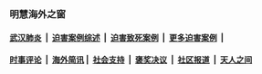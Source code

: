 
### 明慧海外之窗

####  [武汉肺炎](indexes/365.md?t=06261500) &nbsp;|&nbsp;  [迫害案例综述](indexes/328.md?t=06261500) &nbsp;|&nbsp; [迫害致死案例](indexes/277.md?t=06261500)  &nbsp;|&nbsp; [更多迫害案例](indexes/81.md?t=06261500)  &nbsp;|&nbsp; 
####  [时事评论](indexes/19.md?t=06261500) &nbsp;|&nbsp; [海外简讯](indexes/245.md?t=06261500)&nbsp;|&nbsp;  [社会支持](indexes/140.md?t=06261500) &nbsp;|&nbsp; [褒奖决议](indexes/282.md?t=06261500) &nbsp;|&nbsp; [社区报道](indexes/91.md?t=06261500)  &nbsp;|&nbsp; [天人之间](indexes/78.md?t=06261500) 

